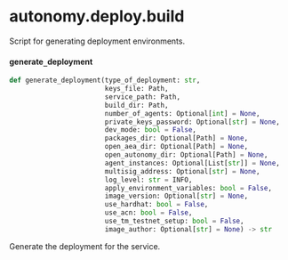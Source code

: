 <a id="autonomy.deploy.build"></a>

# autonomy.deploy.build

Script for generating deployment environments.

<a id="autonomy.deploy.build.generate_deployment"></a>

#### generate`_`deployment

```python
def generate_deployment(type_of_deployment: str,
                        keys_file: Path,
                        service_path: Path,
                        build_dir: Path,
                        number_of_agents: Optional[int] = None,
                        private_keys_password: Optional[str] = None,
                        dev_mode: bool = False,
                        packages_dir: Optional[Path] = None,
                        open_aea_dir: Optional[Path] = None,
                        open_autonomy_dir: Optional[Path] = None,
                        agent_instances: Optional[List[str]] = None,
                        multisig_address: Optional[str] = None,
                        log_level: str = INFO,
                        apply_environment_variables: bool = False,
                        image_version: Optional[str] = None,
                        use_hardhat: bool = False,
                        use_acn: bool = False,
                        use_tm_testnet_setup: bool = False,
                        image_author: Optional[str] = None) -> str
```

Generate the deployment for the service.

